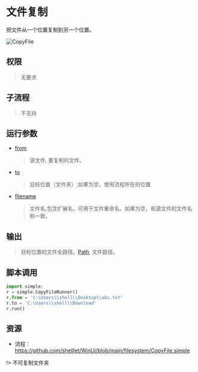 # 文件复制
把文件从一个位置复制到另一个位置。

![CopyFile](./images/08.png ':size=90%')


## 权限
> 无要求
## 子流程
> 不支持


## 运行参数
* [from](./types/Path.md)
  > 源文件, 要复制的文件。
* [to](./types/Path.md)
  > 目标位置（文件夹）,如果为空，使用流程所在的位置
* [filename](./types/String.md)
  > 文件名,包含扩展名，可用于文件重命名。如果为空，和源文件的文件名称一致。



## 输出

> 目标位置的文件全路径。[Path](./types/Path.md), 文件路径。 


## 脚本调用

```python
import simple;
r = simple.CopyFileRunner()
r.from = 'C:\Users\\shell\\Desktop\\abc.txt'
r.to = 'C:\Users\\shell\\Download'
r.run()
```


## 资源
* 流程：https://github.com/shelllet/WinUi/blob/main/filesystem/CopyFile.simple





!> 不可复制文件夹